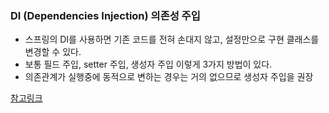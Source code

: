 ### DI (Dependencies Injection) 의존성 주입
- 스프링의 DI를 사용하면 기존 코드를 전혀 손대지 않고, 설정만으로 구현 클래스를 변경할 수 있다.
- 보통 필드 주입, setter 주입, 생성자 주입 이렇게 3가지 방법이 있다. 
- 의존관계가 실행중에 동적으로 변하는 경우는 거의 없으므로 생성자 주입을 권장

[참고링크](https://velog.io/@gillog/Spring-DIDependency-Injection)